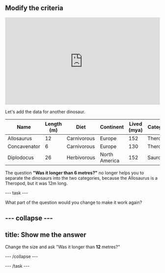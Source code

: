 ## Modify the criteria

<html>
  <div style="position: relative; overflow: hidden; padding-top: 56.25%;">
    <iframe style="position: absolute; top: 0; left: 0; right: 0; width: 100%; height: 100%; border: none;" src="https://www.youtube.com/embed/V5bAvHEo_oY?rel=0&cc_load_policy=1" allowfullscreen allow="accelerometer; autoplay; clipboard-write; encrypted-media; gyroscope; picture-in-picture; web-share"></iframe>
  </div>
</html>



Let's add the data for another dinosaur. 

| Name         | Length (m)  | Diet        | Continent      | Lived (mya)  | Category  |
|--------------|-------------|-------------|----------------|--------------|-----------|
| Allosaurus   | 12          | Carnivorous | Europe         | 152          | Theropod  |
| Concavenator | 6           | Carnivorous | Europe         | 130          | Theropod  |
| Diplodocus   | 26          | Herbivorous | North America  | 152          | Sauropod  |


The question __"Was it longer than 6 metres?"__ no longer helps you to separate the dinosaurs into the two categories, because the Allosaurus is a Theropod, but it was 12m long.

--- task ---

What part of the question would you change to make it work again?

--- collapse ---
--- 
title: Show me the answer
---

Change the size and ask "Was it longer than **12** metres?"

--- /collapse ---

--- /task ---
